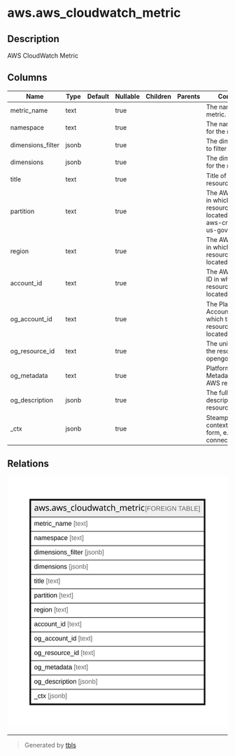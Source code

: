 # aws.aws_cloudwatch_metric

## Description

AWS CloudWatch Metric

## Columns

| Name | Type | Default | Nullable | Children | Parents | Comment |
| ---- | ---- | ------- | -------- | -------- | ------- | ------- |
| metric_name | text |  | true |  |  | The name of the metric. |
| namespace | text |  | true |  |  | The namespace for the metric. |
| dimensions_filter | jsonb |  | true |  |  | The dimensions to filter against. |
| dimensions | jsonb |  | true |  |  | The dimensions for the metric. |
| title | text |  | true |  |  | Title of the resource. |
| partition | text |  | true |  |  | The AWS partition in which the resource is located (aws, aws-cn, or aws-us-gov). |
| region | text |  | true |  |  | The AWS Region in which the resource is located. |
| account_id | text |  | true |  |  | The AWS Account ID in which the resource is located. |
| og_account_id | text |  | true |  |  | The Platform Account ID in which the resource is located. |
| og_resource_id | text |  | true |  |  | The unique ID of the resource in opengovernance. |
| og_metadata | text |  | true |  |  | Platform Metadata of the AWS resource. |
| og_description | jsonb |  | true |  |  | The full model description of the resource |
| _ctx | jsonb |  | true |  |  | Steampipe context in JSON form, e.g. connection_name. |

## Relations

![er](aws.aws_cloudwatch_metric.svg)

---

> Generated by [tbls](https://github.com/k1LoW/tbls)
